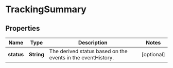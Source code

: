 # TrackingSummary

## Properties
Name | Type | Description | Notes
------------ | ------------- | ------------- | -------------
**status** | **String** | The derived status based on the events in the eventHistory. |  [optional]
